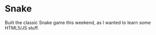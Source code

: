 Snake
=====

Built the classic Snake game this weekend, as I wanted to learn some HTML5/JS stuff. 

